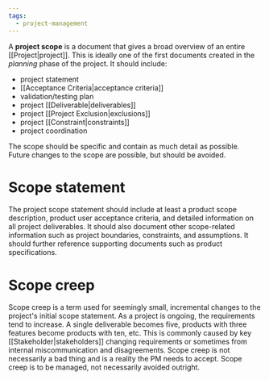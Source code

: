 ```yaml
---
tags:
  - project-management
---
```

A **project scope** is a document that gives a broad overview of an entire [[Project|project]]. This is ideally one of the first documents created in the *planning* phase of the project. It should include:
- project statement
- [[Acceptance Criteria|acceptance criteria]]
- validation/testing plan
- project [[Deliverable|deliverables]]
- project [[Project Exclusion|exclusions]]
- project [[Constraint|constraints]]
- project coordination

The scope should be specific and contain as much detail as possible. Future changes to the scope are possible, but should be avoided. 

# Scope statement

The project scope statement should include at least a product scope description, product user acceptance criteria, and detailed information on all project deliverables. It should also document other scope-related information such as project boundaries, constraints, and assumptions. It should further reference supporting documents such as product specifications. 

# Scope creep

Scope creep is a term used for seemingly small, incremental changes to the project's initial scope statement. As a project is ongoing, the requirements tend to increase. A single deliverable becomes five, products with three features become products with ten, etc. This is commonly caused by key [[Stakeholder|stakeholders]] changing requirements or sometimes from internal miscommunication and disagreements. Scope creep is not necessarily a bad thing and is a reality the PM needs to accept. Scope creep is to be managed, not necessarily avoided outright.